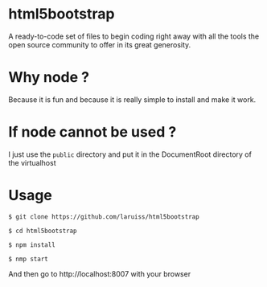 html5bootstrap
==============

A ready-to-code set of files to begin coding right away with all the tools the open source community to offer in its great generosity.

# Why node ?

Because it is fun and because it is really simple to install and make it work.

# If node cannot be used ?

I just use the `public` directory and put it in the DocumentRoot directory of the virtualhost

# Usage

```
$ git clone https://github.com/laruiss/html5bootstrap

$ cd html5bootstrap

$ npm install

$ nmp start
```

And then go to http://localhost:8007 with your browser
